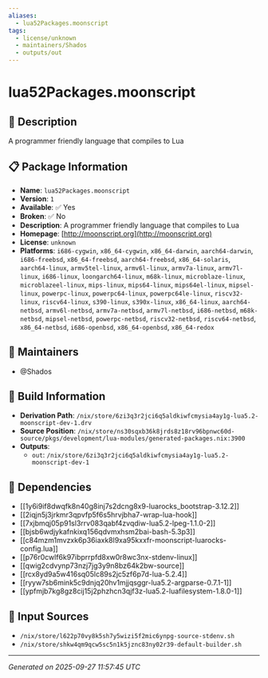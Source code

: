 ```yaml
---
aliases:
  - lua52Packages.moonscript
tags:
  - license/unknown
  - maintainers/Shados
  - outputs/out
---
```


# lua52Packages.moonscript

## 📝 Description

A programmer friendly language that compiles to Lua

## 📋 Package Information

- **Name**: `lua52Packages.moonscript`
- **Version**: `1`
- **Available**: ✅ Yes
- **Broken**: ✅ No
- **Description**: A programmer friendly language that compiles to Lua
- **Homepage**: [http://moonscript.org](http://moonscript.org)
- **License**: `unknown`
- **Platforms**: `i686-cygwin`, `x86_64-cygwin`, `x86_64-darwin`, `aarch64-darwin`, `i686-freebsd`, `x86_64-freebsd`, `aarch64-freebsd`, `x86_64-solaris`, `aarch64-linux`, `armv5tel-linux`, `armv6l-linux`, `armv7a-linux`, `armv7l-linux`, `i686-linux`, `loongarch64-linux`, `m68k-linux`, `microblaze-linux`, `microblazeel-linux`, `mips-linux`, `mips64-linux`, `mips64el-linux`, `mipsel-linux`, `powerpc-linux`, `powerpc64-linux`, `powerpc64le-linux`, `riscv32-linux`, `riscv64-linux`, `s390-linux`, `s390x-linux`, `x86_64-linux`, `aarch64-netbsd`, `armv6l-netbsd`, `armv7a-netbsd`, `armv7l-netbsd`, `i686-netbsd`, `m68k-netbsd`, `mipsel-netbsd`, `powerpc-netbsd`, `riscv32-netbsd`, `riscv64-netbsd`, `x86_64-netbsd`, `i686-openbsd`, `x86_64-openbsd`, `x86_64-redox`
## 👥 Maintainers

- @Shados


## 🔧 Build Information

- **Derivation Path**: `/nix/store/6zi3q3r2jci6q5aldkiwfcmysia4ay1g-lua5.2-moonscript-dev-1.drv`
- **Source Position**: `/nix/store/ns30sqxb36k8jrds8z18rv96bpnwc60d-source/pkgs/development/lua-modules/generated-packages.nix:3900`
- **Outputs**:
  - `out`:  `/nix/store/6zi3q3r2jci6q5aldkiwfcmysia4ay1g-lua5.2-moonscript-dev-1`

## 🔗 Dependencies

- [[1y6i9if8dwqfk8n40g8inj7s2dcng8x9-luarocks_bootstrap-3.12.2]]
- [[2iqjn5j3jrkmr3qpvfp5f6s5hrvjbha7-wrap-lua-hook]]
- [[7xjbmqj05p91sl3rrv083qabf4zvqdiw-lua5.2-lpeg-1.1.0-2]]
- [[bjsb6wdjykafnkixq156qdvmxhsm2bai-bash-5.3p3]]
- [[c84mzm1mvzxk6p36iaxk8l9xa95kxxfr-moonscript-luarocks-config.lua]]
- [[p76r0cwlf6k97ibprrpfd8xw0r8wc3nx-stdenv-linux]]
- [[qwig2cdvynp73nzj7jg3y9n8bz64k2bw-source]]
- [[rcx8yd9a5w416sq05lc89s2jc5zf6p7d-lua-5.2.4]]
- [[ryyw7sb6mink5c9dnjq20hv1mjjqsggr-lua5.2-argparse-0.7.1-1]]
- [[ypfmjb7kg8gz8cij15j2phzhcn3qjf3z-lua5.2-luafilesystem-1.8.0-1]]

## 📁 Input Sources

- `/nix/store/l622p70vy8k5sh7y5wizi5f2mic6ynpg-source-stdenv.sh`
- `/nix/store/shkw4qm9qcw5sc5n1k5jznc83ny02r39-default-builder.sh`

---
*Generated on 2025-09-27 11:57:45 UTC*

